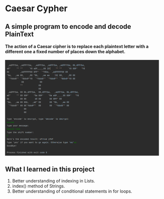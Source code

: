 # Caesar Cypher

## A simple program to encode and decode PlainText

#### The action of a Caesar cipher is to replace each plaintext letter with a different one a fixed number of places down the alphabet.

![Caesar Cypher Output](output.png)

## What I learned in this project
1. Better understanding of indexing in Lists.
2. index() method of Strings.
3. Better understanding of conditional statements in for loops.